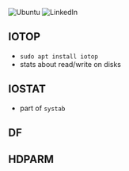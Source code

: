 ![Ubuntu](https://img.shields.io/badge/Ubuntu-E95420?style=for-the-badge&logo=ubuntu&logoColor=white)
![LinkedIn](https://img.shields.io/badge/linkedin-%230077B5.svg?style=for-the-badge&logo=linkedin&logoColor=white)

## IOTOP
- `sudo apt install iotop`
- stats about read/write on disks

## IOSTAT
- part of `systab`

## DF

## HDPARM
